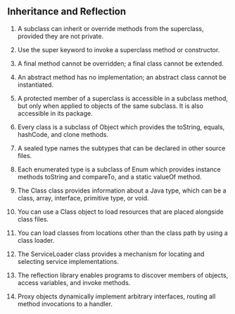 ## Inheritance and Reflection

1. A subclass can inherit or override methods from the superclass, provided they are not private.

2. Use the super keyword to invoke a superclass method or constructor.

3. A final method cannot be overridden; a final class cannot be extended.

4. An abstract method has no implementation; an abstract class cannot be instantiated.

5. A protected member of a superclass is accessible in a subclass method, but only when applied to objects of the same subclass. It is also accessible in its package.

6. Every class is a subclass of Object which provides the toString, equals, hashCode, and clone methods.

7. A sealed type names the subtypes that can be declared in other source files.

8. Each enumerated type is a subclass of Enum which provides instance methods toString and compareTo, and a static valueOf method.

9. The Class class provides information about a Java type, which can be a class, array, interface, primitive type, or void.

10. You can use a Class object to load resources that are placed alongside class files.

11. You can load classes from locations other than the class path by using a class loader.

12. The ServiceLoader class provides a mechanism for locating and selecting service implementations.

13. The reflection library enables programs to discover members of objects, access variables, and invoke methods.

14. Proxy objects dynamically implement arbitrary interfaces, routing all method invocations to a handler.
